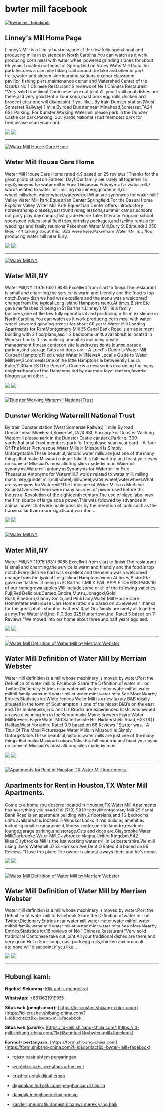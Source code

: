 # bwter mill facebook

<a href="https://swt.shibang-china.com/?l=id&img&k=bwter+mill+facebook" target="_blank">![bwter mill facebook](http://static.shibang-china.com/all-800x300/796.jpg)</a>

## Linney's Mill Home Page
Linney’s Mill is a family business,one of the few fully operational and producing mills in existence in North Carolina.You can watch as it work producing corn meal with water wheel powered grinding stones for about 65 years.Located northeast of Springfield on Valley Water Mill Road,the park features a one mile hiking trail around the lake and other in park trails,water and stream side learning stations,outdoor classroom pavilion,fishing piers,maintenance center and Watershed Center of the Ozarks.No 1 Chinese Restaurant16 reviews of No 1 Chinese Restaurant &quot;Very solid traditional Cantonese take out joint.All your traditional dishes are there,and very good.Hot n Sour soup,roast pork,egg rolls,chicken and broccoli etc.none will disappoint.if you like…By train Dunster station (West Somerset Railway) 1 mile By road Dunster,near Minehead,Somerset,TA24 6SL Parking: For Dunster Working Watermill please park in the Dunster Castle car park.Parking: 300 yards,National Trust members park for free,please scan your card.


<a href="https://whatsapp.shibangsoft.com/WhatsApp.php" target="_blank" title="WhatsApp">![](http://static.shibang-china.com/icon/whatsapp.png)</a> <a href="https://swt.shibang-china.com/?l=id&icon&k=bwter+mill+facebook" target="_blank">![](http://static.shibang-china.com/icon/chat-id.png)</a>

---

<a href="https://swt.shibang-china.com/?l=id&img&k=bwter+mill+facebook" target="_blank">![Water Mill House Care Home](http://static.shibang-china.com/all-800x300/1290.jpg)</a>

## Water Mill House Care Home
Water Mill House Care Home  rated 4.9 based on 25 reviews &quot;Thanks for the great photo shoot on Fathers' Day! Our family are rarely all together as my.Synonyms for water mill in Free Thesaurus.Antonyms for water mill.7 words related to water mill: milling machinery,grinder,mill,mill wheel,millwheel,water wheel,waterwheel.What are synonyms for water mill?Valley Water Mill Park Equestrian Center Springfield.For the Casual Horse Explorer Valley Water Mill Park Equestrian Center offers introductory horsemanship classes,year round riding lessons,summer camps,school’s out pony play day camps,first grade Horse Tales Literacy Program,school sponsored educational field trips,birthday packages,and facility rentals for weddings and family reunions!Pakenham Water Mill,Bury St Edmunds.1,050 likes &#183; 44 talking about this &#183; 623 were here.Pakenham Water Mill is a flour producing water mill near Bury.


<a href="https://whatsapp.shibangsoft.com/WhatsApp.php" target="_blank" title="WhatsApp">![](http://static.shibang-china.com/icon/whatsapp.png)</a> <a href="https://swt.shibang-china.com/?l=id&icon&k=bwter+mill+facebook" target="_blank">![](http://static.shibang-china.com/icon/chat-id.png)</a>

---

<a href="https://swt.shibang-china.com/?l=id&img&k=bwter+mill+facebook" target="_blank">![Water Mill,NY](http://static.shibang-china.com/all-800x300/1410.jpg)</a>

## Water Mill,NY
Water Mill,NY 11976 (631) 9085 Excellent from start to finish.The restaurant is small and charming,the service is warm and friendly and the food is top notch.Every dish we had was excellent and the menu was a welcomed change from the typical Long Island Hamptons menu.At times,Bistro Ete gave me flashes of being in St Barths it.Linney’s Mill is a family business,one of the few fully operational and producing mills in existence in North Carolina.You can watch as it work producing corn meal with water wheel powered grinding stones for about 65 years.Water Mill Landing Apartments for RentMontgomery Mill 25 Canal Bank Road is an apartment building with 2 floorplans,and 1 2 bedrooms units available.It is located in Windsor Locks.It has building amenities including onsite management,fitness center,on site laundry,residents lounge,garage parking,and storage.Cats and dogs are.&nbsp;&#0183;&#32;A Local's Guide to Water Mill Curbed HamptonsFiled under:Water MillNewsA Local's Guide to Water MillNew,3commentsOne of the little Hamptons in betweenBy Laura Euler,11:00am ESTThe People's Guide is a new series examining the many neighborhoods of the Hamptons,led by our most loyal readers,favorite bloggers,and other …


<a href="https://whatsapp.shibangsoft.com/WhatsApp.php" target="_blank" title="WhatsApp">![](http://static.shibang-china.com/icon/whatsapp.png)</a> <a href="https://swt.shibang-china.com/?l=id&icon&k=bwter+mill+facebook" target="_blank">![](http://static.shibang-china.com/icon/chat-id.png)</a>

---

<a href="https://swt.shibang-china.com/?l=id&img&k=bwter+mill+facebook" target="_blank">![Dunster Working Watermill National Trust](http://static.shibang-china.com/all-800x300/115.jpg)</a>

## Dunster Working Watermill National Trust
By train Dunster station (West Somerset Railway) 1 mile By road Dunster,near Minehead,Somerset,TA24 6SL Parking: For Dunster Working Watermill please park in the Dunster Castle car park.Parking: 300 yards,National Trust members park for free,please scan your card.&nbsp;&#0183;&#32;A Tour Of The Most Picturesque Water Mills in Missouri Is Simply Unforgettable.These beautiful,historic water mills are just one of the many things that make Missouri unique.Take this fall road trip and feast your eyes on some of Missouri’s most alluring sites made by man.Watermill synonyms,Watermill antonymsSynonyms for Watermill in Free Thesaurus.Antonyms for Watermill.7 words related to water mill: milling machinery,grinder,mill,mill wheel,millwheel,water wheel,waterwheel.What are synonyms for Watermill?The Influence of Water Mills on Medieval SocietyOverviewThere were many sources of power used before the Industrial Revolution of the eighteenth century.The use of slave labor was the first source of large scale power.This was followed by advances in animal power that were made possible by the invention of tools such as the horse collar.Even more significant was the …


<a href="https://whatsapp.shibangsoft.com/WhatsApp.php" target="_blank" title="WhatsApp">![](http://static.shibang-china.com/icon/whatsapp.png)</a> <a href="https://swt.shibang-china.com/?l=id&icon&k=bwter+mill+facebook" target="_blank">![](http://static.shibang-china.com/icon/chat-id.png)</a>

---

<a href="https://swt.shibang-china.com/?l=id&img&k=bwter+mill+facebook" target="_blank">![Water Mill,NY](http://static.shibang-china.com/all-800x300/733.jpg)</a>

## Water Mill,NY
Water Mill,NY 11976 (631) 9085 Excellent from start to finish.The restaurant is small and charming,the service is warm and friendly and the food is top notch.Every dish we had was excellent and the menu was a welcomed change from the typical Long Island Hamptons menu.At times,Bistro Ete gave me flashes of being in St Barths it.MILK PAIL APPLE LOVERS PACK 16 of our homegrown apples Will include some or all of the following varieties: Fuji,Red Delicious,Cameo,Empire,Mutsu,Jonagold,Gold Rush,Braeburn,Granny Smith,and Pink Lady.Water Mill House Care HomeWater Mill House Care Home  rated 4.9 based on 25 reviews &quot;Thanks for the great photo shoot on Fathers' Day! Our family are rarely all together as my.The Water Mill,Inc. P.O.Box 325,Huntertown,Indi Rated 5 based on 11 Reviews &quot;We moved into our home about three and half years ago and.


<a href="https://whatsapp.shibangsoft.com/WhatsApp.php" target="_blank" title="WhatsApp">![](http://static.shibang-china.com/icon/whatsapp.png)</a> <a href="https://swt.shibang-china.com/?l=id&icon&k=bwter+mill+facebook" target="_blank">![](http://static.shibang-china.com/icon/chat-id.png)</a>

---

<a href="https://swt.shibang-china.com/?l=id&img&k=bwter+mill+facebook" target="_blank">![Water Mill Definition of Water Mill by Merriam Webster](http://static.shibang-china.com/all-800x300/788.jpg)</a>

## Water Mill Definition of Water Mill by Merriam Webster
Water mill definition is a mill whose machinery is moved by water.Post the Definition of water mill to Facebook Share the Definition of water mill on Twitter.Dictionary Entries near water mill.water meter.water milfoil.water milfoil family.water mill.water millet.water mint.water mite.See More Nearby Entries.Statistics for.White Fences Water Mill is a new,luxury B&amp;B ideally situated in the town of Southampton is one of the nicest B&amp;B’s on the east end.The Innkeepers,Eric and Liz Brodar are experienced hosts who owned an award winning Inn in the Kennebunks,Maine.Brewers Fayre Water MillBrewers Fayre Water Mill Salterhebble Hill,Huddersfield Road,HX3 0QT Halifax,West Yorkshire Rated 3.9 based on 66 Reviews &quot;Starter was.&nbsp;&#0183;&#32;A Tour Of The Most Picturesque Water Mills in Missouri Is Simply Unforgettable.These beautiful,historic water mills are just one of the many things that make Missouri unique.Take this fall road trip and feast your eyes on some of Missouri’s most alluring sites made by man.


<a href="https://whatsapp.shibangsoft.com/WhatsApp.php" target="_blank" title="WhatsApp">![](http://static.shibang-china.com/icon/whatsapp.png)</a> <a href="https://swt.shibang-china.com/?l=id&icon&k=bwter+mill+facebook" target="_blank">![](http://static.shibang-china.com/icon/chat-id.png)</a>

---

<a href="https://swt.shibang-china.com/?l=id&img&k=bwter+mill+facebook" target="_blank">![Apartments for Rent in Houston,TX Water Mill Apartments.](http://static.shibang-china.com/all-800x300/1266.jpg)</a>

## Apartments for Rent in Houston,TX Water Mill Apartments.
Come to a home you deserve located in Houston,TX.Water Mill Apartments has everything you need.Call (713) 5830 today!Montgomery Mill 25 Canal Bank Road is an apartment building with 2 floorplans,and 1 2 bedrooms units available.It is located in Windsor Locks.It has building amenities including onsite management,fitness center,on site laundry,residents lounge,garage parking,and storage.Cats and dogs are.Claybrooke Water MillClaybrooke Water Mill,Claybrooke Magna,United Kingdom.542 likes.Claybrooke Mill is the last working water mill in Leicestershire.We mill using.Joe's Watermill 5753 Harrison Ave,Dent,O Rated 4.6 based on 96 Reviews &quot;I love this place.The owner is almost always there and he's come.


<a href="https://whatsapp.shibangsoft.com/WhatsApp.php" target="_blank" title="WhatsApp">![](http://static.shibang-china.com/icon/whatsapp.png)</a> <a href="https://swt.shibang-china.com/?l=id&icon&k=bwter+mill+facebook" target="_blank">![](http://static.shibang-china.com/icon/chat-id.png)</a>

---

<a href="https://swt.shibang-china.com/?l=id&img&k=bwter+mill+facebook" target="_blank">![Water Mill Definition of Water Mill by Merriam Webster](http://static.shibang-china.com/all-800x300/63.jpg)</a>

## Water Mill Definition of Water Mill by Merriam Webster
Water mill definition is a mill whose machinery is moved by water.Post the Definition of water mill to Facebook Share the Definition of water mill on Twitter.Dictionary Entries near water mill.water meter.water milfoil.water milfoil family.water mill.water millet.water mint.water mite.See More Nearby Entries.Statistics for.16 reviews of No 1 Chinese Restaurant &quot;Very solid traditional Cantonese take out joint.All your traditional dishes are there,and very good.Hot n Sour soup,roast pork,egg rolls,chicken and broccoli etc.none will disappoint.if you like…

<a href="https://whatsapp.shibangsoft.com/WhatsApp.php" target="_blank" title="WhatsApp">![](http://static.shibang-china.com/icon/whatsapp.png)</a> <a href="https://swt.shibang-china.com/?l=id&icon&k=bwter+mill+facebook" target="_blank">![](http://static.shibang-china.com/icon/chat-id.png)</a>

---
## Hubungi kami:

**Ngobrol Sekarang:** [Klik untuk mengobrol](https://swt.shibang-china.com?l=id&contact&k=bwter+mill+facebook)

**WhatsApp:**  [+8613621919955](https://whatsapp.shibangsoft.com/WhatsApp.php)

**Situs web (penghancur):** [https://id-crusher.shibang-china.com/](https://id-crusher.shibang-china.com/?l=id&contact&k=bwter+mill+facebook)

**Situs web (pabrik):** [https://id-mill.shibang-china.com/](https://id-mill.shibang-china.com/?l=id&contact&k=bwter+mill+facebook)

**Formulir pertanyaan:** [https://form.shibang-china.com](https://form.shibang-china.com?l=id&contact&k=bwter+mill+facebook)

* [rotary pasir sistem penyaringan](../41/rotary%20pasir%20sistem%20penyaringan.md)

* [peralatan batu menghancurkan seri](../41/peralatan%20batu%20menghancurkan%20seri.md)

* [crusher untuk dijual eropa](../48/crusher%20untuk%20dijual%20eropa.md)

* [digunakan hidrolik cone penghancur di filipina](../45/digunakan%20hidrolik%20cone%20penghancur%20di%20filipina.md)

* [dampak menghancurkan prinsip](../44/dampak%20menghancurkan%20prinsip.md)

* [sander pneumatik domestik bahwa merek yang baik](../45/sander%20pneumatik%20domestik%20bahwa%20merek%20yang%20baik.md)